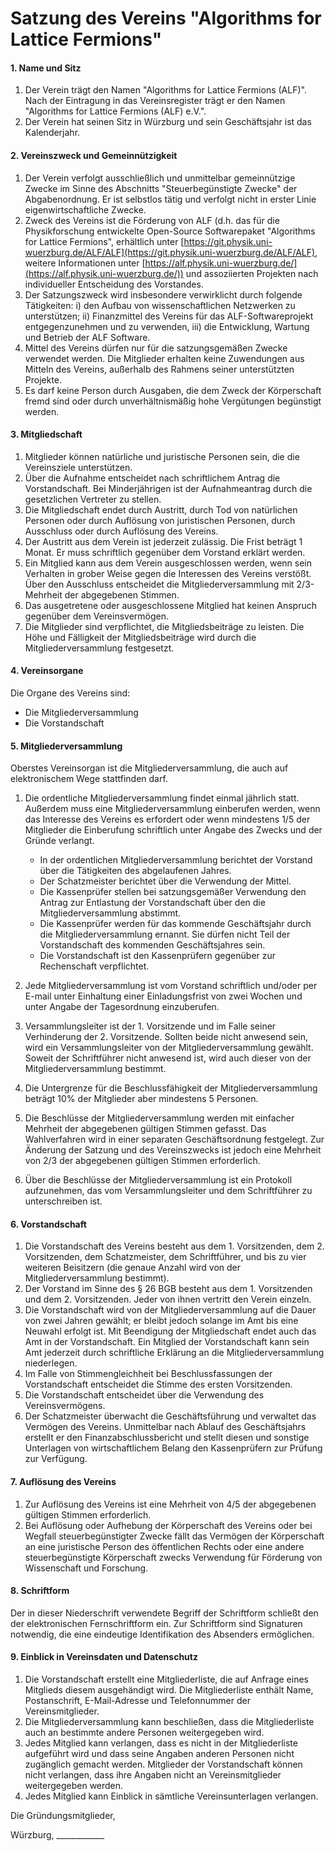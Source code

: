# Satzung des Vereins "Algorithms for Lattice Fermions"


#### 1. Name und Sitz

1. Der Verein trägt den Namen "Algorithms for Lattice Fermions (ALF)".  Nach der Eintragung in das Vereinsregister trägt er den Namen "Algorithms for Lattice Fermions (ALF) e.V.".
2. Der Verein hat seinen Sitz in Würzburg und sein Geschäftsjahr ist das Kalenderjahr.

#### 2. Vereinszweck und Gemeinnützigkeit

1. Der Verein verfolgt ausschließlich und unmittelbar gemeinnützige Zwecke im Sinne des Abschnitts "Steuerbegünstigte Zwecke" der Abgabenordnung. Er ist selbstlos tätig und verfolgt nicht in erster Linie eigenwirtschaftliche Zwecke.
2. Zweck des Vereins ist die Förderung von ALF (d.h. das für die Physikforschung entwickelte Open-Source Softwarepaket "Algorithms for Lattice Fermions", erhältlich unter [https://git.physik.uni-wuerzburg.de/ALF/ALF](https://git.physik.uni-wuerzburg.de/ALF/ALF), weitere Informationen unter [https://alf.physik.uni-wuerzburg.de/](https://alf.physik.uni-wuerzburg.de/)) und assoziierten Projekten nach individueller Entscheidung des Vorstandes.
3. Der Satzungszweck wird insbesondere verwirklicht durch folgende Tätigkeiten: i) den Aufbau von wissenschaftlichen Netzwerken zu unterstützen; ii) Finanzmittel des Vereins für das ALF-Softwareprojekt entgegenzunehmen und zu verwenden, iii) die Entwicklung, Wartung und Betrieb der ALF Software.
4. Mittel des Vereins dürfen nur für die satzungsgemäßen Zwecke verwendet werden. Die Mitglieder erhalten keine Zuwendungen aus Mitteln des Vereins, außerhalb des Rahmens seiner unterstützten Projekte.
5. Es darf keine Person durch Ausgaben, die dem Zweck der Körperschaft fremd sind oder durch unverhältnismäßig hohe Vergütungen begünstigt werden.

#### 3. Mitgliedschaft

1. Mitglieder können natürliche und juristische Personen sein, die die Vereinsziele unterstützen.
2. Über die Aufnahme entscheidet nach schriftlichem Antrag die Vorstandschaft. Bei Minderjährigen ist der Aufnahmeantrag durch die gesetzlichen Vertreter zu stellen.
3. Die Mitgliedschaft endet durch Austritt, durch Tod von natürlichen Personen oder durch Auflösung von juristischen Personen, durch Ausschluss oder durch Auflösung des Vereins.
4. Der Austritt aus dem Verein ist jederzeit zulässig. Die Frist beträgt 1 Monat. Er muss schriftlich gegenüber dem Vorstand erklärt werden.
5. Ein Mitglied kann aus dem Verein ausgeschlossen werden, wenn sein Verhalten in grober Weise gegen die Interessen des Vereins verstößt. Über den Ausschluss entscheidet die Mitgliederversammlung mit 2/3-Mehrheit der abgegebenen Stimmen.
6. Das ausgetretene oder ausgeschlossene Mitglied hat keinen Anspruch gegenüber dem Vereinsvermögen.
7. Die Mitglieder sind verpflichtet, die Mitgliedsbeiträge zu leisten. Die Höhe und Fälligkeit der Mitgliedsbeiträge wird durch die Mitgliederversammlung festgesetzt.

#### 4. Vereinsorgane
Die Organe des Vereins sind:   

* Die Mitgliederversammlung
* Die Vorstandschaft

#### 5. Mitgliederversammlung
Oberstes Vereinsorgan ist die Mitgliederversammlung, die auch auf elektronischem Wege stattfinden darf.   

1. Die ordentliche Mitgliederversammlung findet einmal jährlich statt. Außerdem muss eine Mitgliederversammlung einberufen werden, wenn das Interesse des Vereins es erfordert oder wenn mindestens 1/5 der Mitglieder die Einberufung schriftlich unter Angabe des Zwecks und der Gründe verlangt.
    - In der ordentlichen Mitgliederversammlung berichtet der Vorstand über die Tätigkeiten des abgelaufenen Jahres.
    - Der Schatzmeister berichtet über die Verwendung der Mittel.
    - Die Kassenprüfer stellen bei satzungsgemäßer Verwendung den Antrag zur Entlastung der Vorstandschaft über den die Mitgliederversammlung abstimmt.
    - Die Kassenprüfer werden für das kommende Geschäftsjahr durch die Mitgliederversammlung ernannt. Sie dürfen nicht Teil der Vorstandschaft des kommenden Geschäftsjahres sein.
    - Die Vorstandschaft ist den Kassenprüfern gegenüber zur Rechenschaft verpflichtet.

2. Jede Mitgliederversammlung ist vom Vorstand schriftlich und/oder per E-mail unter Einhaltung einer Einladungsfrist von zwei Wochen und unter Angabe der Tagesordnung einzuberufen.
3. Versammlungsleiter ist der 1. Vorsitzende und im Falle seiner Verhinderung der 2. Vorsitzende. Sollten beide nicht anwesend sein, wird ein Versammlungsleiter von der Mitgliederversammlung gewählt. Soweit der Schriftführer nicht anwesend ist, wird auch dieser von der Mitgliederversammlung bestimmt.
4. Die Untergrenze für die Beschlussfähigkeit der Mitgliederversammlung beträgt 10% der Mitglieder aber mindestens 5 Personen.
5. Die Beschlüsse der Mitgliederversammlung werden mit einfacher Mehrheit der abgegebenen gültigen Stimmen gefasst. Das Wahlverfahren wird in einer separaten Geschäftsordnung festgelegt. Zur Änderung der Satzung und des Vereinszwecks ist jedoch eine Mehrheit von 2/3 der abgegebenen gültigen Stimmen erforderlich.
6. Über die Beschlüsse der Mitgliederversammlung ist ein Protokoll aufzunehmen, das vom Versammlungsleiter und dem Schriftführer zu unterschreiben ist.

#### 6. Vorstandschaft
1. Die Vorstandschaft des Vereins besteht aus dem 1. Vorsitzenden, dem 2. Vorsitzenden, dem Schatzmeister, dem Schriftführer, und bis zu vier weiteren Beisitzern (die genaue Anzahl wird von der Mitgliederversammlung bestimmt).
2. Der Vorstand im Sinne des § 26 BGB besteht aus dem 1. Vorsitzenden und dem 2. Vorsitzenden. Jeder von ihnen vertritt den Verein einzeln.
3. Die Vorstandschaft wird von der Mitgliederversammlung auf die Dauer von zwei Jahren gewählt; er bleibt jedoch solange im Amt bis eine Neuwahl erfolgt ist. Mit Beendigung der Mitgliedschaft endet auch das Amt in der Vorstandschaft. Ein Mitglied der Vorstandschaft kann sein Amt jederzeit durch schriftliche Erklärung an die Mitgliederversammlung niederlegen.
4. Im Falle von Stimmengleichheit bei Beschlussfassungen der Vorstandschaft entscheidet die Stimme des ersten Vorsitzenden.
5. Die Vorstandschaft entscheidet über die Verwendung des Vereinsvermögens.
6. Der Schatzmeister überwacht die Geschäftsführung und verwaltet das Vermögen des Vereins. Unmittelbar nach Ablauf des Geschäftsjahrs erstellt er den Finanzabschlussbericht und stellt diesen und sonstige Unterlagen von wirtschaftlichem Belang den Kassenprüfern zur Prüfung zur Verfügung.

#### 7. Auflösung des Vereins
1. Zur Auflösung des Vereins ist eine Mehrheit von 4/5 der abgegebenen gültigen Stimmen erforderlich.
2. Bei Auflösung oder Aufhebung der Körperschaft des Vereins oder bei Wegfall steuerbegünstigter Zwecke fällt das Vermögen der Körperschaft an eine juristische Person des öffentlichen Rechts oder eine andere steuerbegünstigte Körperschaft zwecks Verwendung für Förderung
von Wissenschaft und Forschung.

#### 8. Schriftform
Der in dieser Niederschrift verwendete Begriff der Schriftform schließt den der elektronischen Fernschriftform ein. Zur Schriftform sind Signaturen notwendig, die eine eindeutige Identifikation des Absenders ermöglichen.

#### 9. Einblick in Vereinsdaten und Datenschutz
1. Die Vorstandschaft erstellt eine Mitgliederliste, die auf Anfrage eines Mitglieds diesem ausgehändigt wird. Die Mitgliederliste enthält Name, Postanschrift, E-Mail-Adresse und Telefonnummer der Vereinsmitglieder.
2. Die Mitgliederversammlung kann beschließen, dass die Mitgliederliste auch an bestimmte andere Personen weitergegeben wird.
3. Jedes Mitglied kann verlangen, dass es nicht in der Mitgliederliste aufgeführt wird und dass seine Angaben anderen Personen nicht zugänglich gemacht werden. Mitglieder der Vorstandschaft können nicht verlangen, dass ihre Angaben nicht an Vereinsmitglieder weitergegeben werden.
4. Jedes Mitglied kann Einblick in sämtliche Vereinsunterlagen verlangen.

Die Gründungsmitglieder,

Würzburg, \_\_\_\_\_\_\_\_\_\_\_\_

